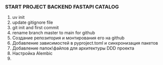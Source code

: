 

### START PROJECT BACKEND FASTAPI CATALOG  

1. uv init
2. update gitignore file
3. git init and first commit
4. rename branch master to main for github
5. Создание репозитория и монтирования его на github
6. Добавление зависимостей в pyproject.toml и синхронизация пакетов
7. Добавление папок\файлов для архитектуры DDD проекта
8. Настройка Alembic
9.
